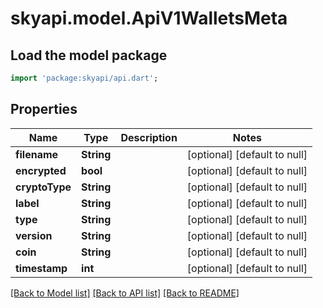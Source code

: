 # skyapi.model.ApiV1WalletsMeta

## Load the model package
```dart
import 'package:skyapi/api.dart';
```

## Properties
Name | Type | Description | Notes
------------ | ------------- | ------------- | -------------
**filename** | **String** |  | [optional] [default to null]
**encrypted** | **bool** |  | [optional] [default to null]
**cryptoType** | **String** |  | [optional] [default to null]
**label** | **String** |  | [optional] [default to null]
**type** | **String** |  | [optional] [default to null]
**version** | **String** |  | [optional] [default to null]
**coin** | **String** |  | [optional] [default to null]
**timestamp** | **int** |  | [optional] [default to null]

[[Back to Model list]](../README.md#documentation-for-models) [[Back to API list]](../README.md#documentation-for-api-endpoints) [[Back to README]](../README.md)


